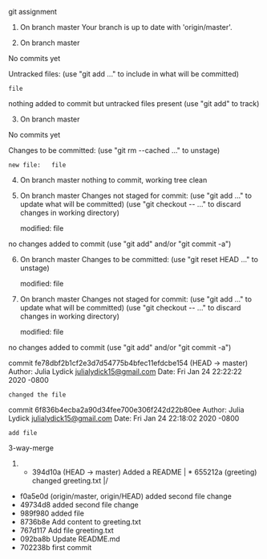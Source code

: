 git assignment
1. On branch master
Your branch is up to date with 'origin/master'.

2. On branch master

No commits yet

Untracked files:
  (use "git add <file>..." to include in what will be committed)

	file

nothing added to commit but untracked files present (use "git add" to track)

3. On branch master

No commits yet

Changes to be committed:
  (use "git rm --cached <file>..." to unstage)

	new file:   file

4. On branch master
nothing to commit, working tree clean

5. On branch master
Changes not staged for commit:
  (use "git add <file>..." to update what will be committed)
  (use "git checkout -- <file>..." to discard changes in working directory)

	modified:   file

no changes added to commit (use "git add" and/or "git commit -a")

6. On branch master
Changes to be committed:
  (use "git reset HEAD <file>..." to unstage)

	modified:   file

7. On branch master
Changes not staged for commit:
  (use "git add <file>..." to update what will be committed)
  (use "git checkout -- <file>..." to discard changes in working directory)

	modified:   file

no changes added to commit (use "git add" and/or "git commit -a")

commit fe78dbf2b1cf2e3d7d54775b4bfec11efdcbe154 (HEAD -> master)
Author: Julia Lydick <julialydick15@gmail.com>
Date:   Fri Jan 24 22:22:22 2020 -0800

    changed the file

commit 6f836b4ecba2a90d34fee700e306f242d22b80ee
Author: Julia Lydick <julialydick15@gmail.com>
Date:   Fri Jan 24 22:18:02 2020 -0800

    add file


3-way-merge

1. * 394d10a (HEAD -> master) Added a README
| * 655212a (greeting) changed greeting.txt
|/  
* f0a5e0d (origin/master, origin/HEAD) added second file change
* 49734d8 added second file change
* 989f980 added file
* 8736b8e Add content to greeting.txt
* 767d117 Add file greeting.txt
* 092ba8b Update README.md
* 702238b first commit


